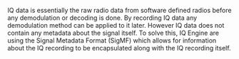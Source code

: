 IQ data is essentially the raw radio data from software defined radios before any demodulation or decoding is done. By recording IQ data any demodulation method can be applied to it later. However IQ data does not contain any metadata about the signal itself. To solve this, IQ Engine are using the Signal Metadata Format (SigMF) which allows for information about the IQ recording to be encapsulated along with the IQ recording itself.